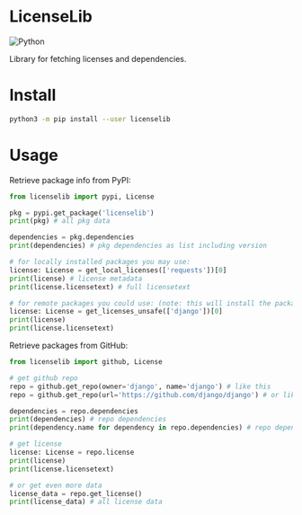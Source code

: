 # LicenseLib
![Python](https://img.shields.io/badge/python-3670A0?style=for-the-badge&logo=python&logoColor=ffdd54)

Library for fetching licenses and dependencies.

# Install
```bash
python3 -m pip install --user licenselib
```

# Usage
Retrieve package info from PyPI:
```python
from licenselib import pypi, License

pkg = pypi.get_package('licenselib')
print(pkg) # all pkg data

dependencies = pkg.dependencies
print(dependencies) # pkg dependencies as list including version

# for locally installed packages you may use:
license: License = get_local_licenses(['requests'])[0]
print(license) # license metadata
print(license.licensetext) # full licensetext

# for remote packages you could use: (note: this will install the package temporarily though!)
license: License = get_licenses_unsafe(['django'])[0]
print(license)
print(license.licensetext)
```
Retrieve packages from GitHub:
```python
from licenselib import github, License

# get github repo
repo = github.get_repo(owner='django', name='django') # like this
repo = github.get_repo(url='https://github.com/django/django') # or like this

dependencies = repo.dependencies
print(dependencies) # repo dependencies
print(dependency.name for dependency in repo.dependencies) # repo dependencies names as list

# get license
license: License = repo.license
print(license)
print(license.licensetext)

# or get even more data
license_data = repo.get_license()
print(license_data) # all license data
```
